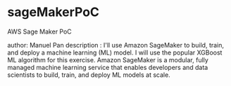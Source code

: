 # sageMakerPoC
AWS Sage Maker PoC

author: Manuel Pan
description : I'll use Amazon SageMaker to build, train, and deploy a machine learning (ML) model. I will use the popular XGBoost ML algorithm for this exercise. Amazon SageMaker is a modular, fully managed machine learning service that enables developers and data scientists to build, train, and deploy ML models at scale.
